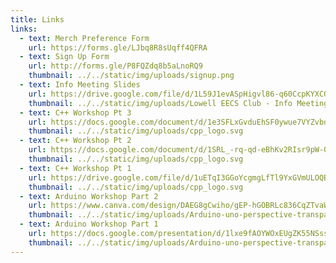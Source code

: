 ```yaml
---
title: Links
links:
  - text: Merch Preference Form
    url: https://forms.gle/LJbq8R8sUqff4QFRA
  - text: Sign Up Form
    url: http://forms.gle/P8FQZdq8b5aLnoRQ9
    thumbnail: ../../static/img/uploads/signup.png
  - text: Info Meeting Slides
    url: https://drive.google.com/file/d/1L59J1evASpHigvl86-q60CcpKYXCQpE3/view
    thumbnail: ../../static/img/uploads/Lowell EECS Club - Info Meeting Summary.png
  - text: C++ Workshop Pt 3
    url: https://docs.google.com/document/d/1e3SFLxGvduEhSF0ywue7VYZvbdCWSX1c_Jr-AQgZaBs/edit?usp=sharing
    thumbnail: ../../static/img/uploads/cpp_logo.svg
  - text: C++ Workshop Pt 2
    url: https://docs.google.com/document/d/1SRL_-rq-qd-eBhKv2RIsr9pW-OCD6M3Mo686pVR8Plg/edit?usp=sharing
    thumbnail: ../../static/img/uploads/cpp_logo.svg
  - text: C++ Workshop Pt 1
    url: https://drive.google.com/file/d/1uETqI3GGoYcgmgLfTl9YxGVmULOQBIhG/view?usp=sharing
    thumbnail: ../../static/img/uploads/cpp_logo.svg
  - text: Arduino Workshop Part 2
    url: https://www.canva.com/design/DAEG8gCwiho/gEP-hGOBRLc836CqZTvaWw/view?utm_content=DAEG8gCwiho&utm_campaign=designshare&utm_medium=link&utm_source=sharebutton
    thumbnail: ../../static/img/uploads/Arduino-uno-perspective-transparent.png
  - text: Arduino Workshop Part 1
    url: https://docs.google.com/presentation/d/1lxe9fAOYWOxEUgZK55NSssE5Imye0yQlEMNSfBwfFgU/edit?usp=sharing
    thumbnail: ../../static/img/uploads/Arduino-uno-perspective-transparent.png
---
```

